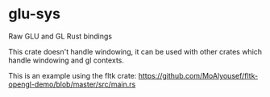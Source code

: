 # glu-sys
Raw GLU and GL Rust bindings

This crate doesn't handle windowing, it can be used with other crates which handle windowing and gl contexts.

This is an example using the fltk crate:
https://github.com/MoAlyousef/fltk-opengl-demo/blob/master/src/main.rs
